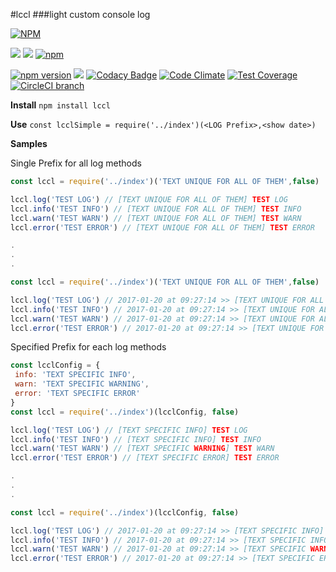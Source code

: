 #lccl
###light custom console log

[![NPM](https://nodei.co/npm/lccl.png?downloads=true&downloadRank=true&stars=true)](https://nodei.co/npm/lccl/)

[![](https://img.shields.io/badge/autor-Marco%20Somma-lightgrey.svg?style=flat)](https://www.npmjs.com/~marcosomma) [![](https://img.shields.io/badge/license-ISC-blue.svg?style=flat)](https://www.npmjs.com/package/lccl) [![npm](https://img.shields.io/npm/dm/lccl.svg)](https://www.npmjs.com/package/lccl)

[![npm version](https://badge.fury.io/js/lccl.svg)](http://badge.fury.io/js/lccl) [![](https://img.shields.io/badge/version-STABLE-brightgreen.svg)](https://www.npmjs.com/package/lccl) [![Codacy Badge](https://api.codacy.com/project/badge/grade/a2ee79ed96884b899115ae44106537f8)](https://www.codacy.com/app/makso1979/lccl) [![Code Climate](https://codeclimate.com/github/marcosomma/lccl/badges/gpa.svg)](https://codeclimate.com/github/marcosomma/lccl) [![Test Coverage](https://codeclimate.com/github/marcosomma/lccl/badges/coverage.svg)](https://codeclimate.com/github/marcosomma/lccl) [![CircleCI branch](https://img.shields.io/circleci/project/marcosomma/lccl/master.svg)](https://circleci.com/gh/marcosomma/lccl/tree/master)

**Install**
`npm install lccl `

**Use**
`const lcclSimple = require('../index')(<LOG Prefix>,<show date>)`

**Samples**

Single Prefix for all log methods
```javascript
const lccl = require('../index')('TEXT UNIQUE FOR ALL OF THEM',false)

lccl.log('TEST LOG') // [TEXT UNIQUE FOR ALL OF THEM] TEST LOG
lccl.info('TEST INFO') // [TEXT UNIQUE FOR ALL OF THEM] TEST INFO
lccl.warn('TEST WARN') // [TEXT UNIQUE FOR ALL OF THEM] TEST WARN
lccl.error('TEST ERROR') // [TEXT UNIQUE FOR ALL OF THEM] TEST ERROR

.
.
.

const lccl = require('../index')('TEXT UNIQUE FOR ALL OF THEM',false)

lccl.log('TEST LOG') // 2017-01-20 at 09:27:14 >> [TEXT UNIQUE FOR ALL OF THEM] TEST LOG
lccl.info('TEST INFO') // 2017-01-20 at 09:27:14 >> [TEXT UNIQUE FOR ALL OF THEM] TEST INFO
lccl.warn('TEST WARN') // 2017-01-20 at 09:27:14 >> [TEXT UNIQUE FOR ALL OF THEM] TEST WARN
lccl.error('TEST ERROR') // 2017-01-20 at 09:27:14 >> [TEXT UNIQUE FOR ALL OF THEM] TEST ERROR

```


Specified Prefix for each log methods
```javascript
const lcclConfig = {
 info: 'TEXT SPECIFIC INFO',
 warn: 'TEXT SPECIFIC WARNING',
 error: 'TEXT SPECIFIC ERROR'
}
const lccl = require('../index')(lcclConfig, false)

lccl.log('TEST LOG') // [TEXT SPECIFIC INFO] TEST LOG
lccl.info('TEST INFO') // [TEXT SPECIFIC INFO] TEST INFO
lccl.warn('TEST WARN') // [TEXT SPECIFIC WARNING] TEST WARN
lccl.error('TEST ERROR') // [TEXT SPECIFIC ERROR] TEST ERROR

.
.
.

const lccl = require('../index')(lcclConfig, false)

lccl.log('TEST LOG') // 2017-01-20 at 09:27:14 >> [TEXT SPECIFIC INFO] TEST LOG
lccl.info('TEST INFO') // 2017-01-20 at 09:27:14 >> [TEXT SPECIFIC INFO] TEST INFO
lccl.warn('TEST WARN') // 2017-01-20 at 09:27:14 >> [TEXT SPECIFIC WARNING] TEST WARN
lccl.error('TEST ERROR') // 2017-01-20 at 09:27:14 >> [TEXT SPECIFIC ERROR] TEST ERROR

```
